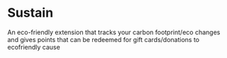 # Sustain
An eco-friendly extension that tracks your carbon footprint/eco changes and gives points that can be redeemed for gift cards/donations to ecofriendly cause
